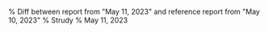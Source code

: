% Diff between report from "May 11, 2023" and reference report from "May 10, 2023"
% Strudy
% May 11, 2023


